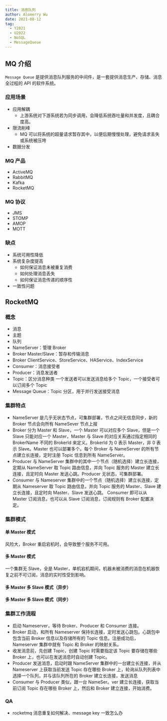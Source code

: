 ```yaml
---
title: 消息队列
author: Alomerry Wu
date: 2021-08-12
tag:
  - Y2021
  - U2022
  - NoSQL
  - MessageQueue
---
```


## MQ 介绍

`Message Queue` 是提供消息队列服务的中间件，是一套提供消息生产、存储、消息全过程的 API 的软件系统。

### 应用场景

- 应用解耦
  - 上游系统对下游系统若为同步调用，会降低系统吞吐量和并发度，且耦合度高。
- 限流削峰
  - MQ 可以将系统的超量请求暂存其中，以便后期慢慢处理，避免请求丢失或系统被压垮
- 数据分发

### MQ 产品

- ActiveMQ
- RabbitMQ
- Kafka
- RocketMQ

### MQ 协议

- JMS
- STOMP
- AMOP
- MOTT

### 缺点

- 系统可用性降低
- 系统复杂度提高
  - 如何保证消息未被重复消费
  - 如何处理消息丢失
  - 如何保证消息传递的顺序性
- 一致性问题

## RocketMQ

### 概念

- 消息
- 主题
- 队列
- NameServer：管理 Broker
- Broker Master/Slave：暂存和传输消息
- Broker ClientService、StoreService、HAService、IndexService
- Consumer：消息接受者
- Producer：消息发送者
- Topic：区分消息种类 一个发送者可以发送消息给多个 Topic，一个接受者可以订阅多个 Topic
- Message Queue：Topic 分区，用于并行发送接受消息

### 集群特点

- NameServer 是几乎无状态节点，可集群部署，节点之间无信息同步，新的 Broker 节点会向所有 NameSever 节点上报
- Broker 分为 Master 和 Slave，一个 Master 可以对应多个 Slave，但是一个 Slave 只能对应一个 Master，Master 与 Slave 的对应关系通过指定相同的 BrokerName 不同的 BrokerId 来定义。BrokerId 为 0 表示 Master，非 0 表示 Slave。Master 也可以部署多个。每个 Broker 与 NameServer 的所有节点建立长连接，定时注册 Topic 信息到所有 NameServer。
- Producer 与 NameServer 集群中的其中一个节点（随机选择）建立长连接，定期从 NameServer 取 Topic 路由信息，并向 Topic 服务的 Master 建立长连接，且定时向 Master 发送心跳。Producer 无状态，可集群部署。
- Consumer 与 Nameserver 集群中的一个节点（随机选择）建立长连接，定期从 Nameserver 取 Topic 路由信息，并向 Topic 服务的 Master、Slave 建立长连接，且定时向 Master、Slave 发送心跳。 Consumer 即可以从 Master 订阅消息，也可以从 Slave 订阅消息，订阅规则有 Broker 配置决定。

### 集群模式

#### 单 Master 模式

风险大，Broker 重启宕机时，会导致整个服务不可用。

#### 多 Master 模式

一个集群无 Slave，全是 Master，单机宕机期间，机器未被消费的消息在机器恢复之前不可订阅，消息的实时性受到影响。

#### 多 Master 多 Slave 模式（异步）

#### 多 Master 多 Slave 模式（同步）

### 集群工作流程

- 启动 Nameserver，等待 Broker、Producer 和 Consumer 连接。
- Broker 启动，和所有 Nameserver 保持长连接，定时发送心跳包。心跳包中包含当前 Broker 信息以及存储所有的 Topic 信息。注册成功后，Nameserver 集群中就有 Topic 和 Broker 的映射关系。
- 收发消息前，先创建 Topic，创建 Topic 时需要指定该 Topic 要存储在哪些 Broker 上，也可以在发送消息时自动创建 Topic。
- Producer 发送消息，启动时跟 NameServer 集群中的一台建立长连接，并从 Nameserver 上获取当前发送 Topic 存在哪些 Broker 上，轮询从队列列表中选择一个队列，并与该队列所在的 Broker
  建立长连接，发送消息
- Consumer 与 Producer 类似，跟一台 NameSer。ver 建立长连接，获取当前订阅 Topic 存在哪些 Broker 上，然后和 Broker 建立连接，开始消费。 

### QA

- rocketmq 消息重复如何解决、message key 一致怎么办